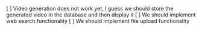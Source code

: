 [ ] Video generation does not work yet, I guess we should store the generated video in the database and then display it
[ ] We should implement web search functionality 
[ ] We should implement file upload functionality